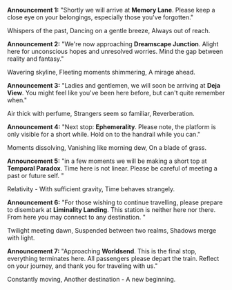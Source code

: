 **Announcement 1:** "Shortly we will arrive at **Memory Lane**. Please keep a close eye on your belongings, especially those you've forgotten."

Whispers of the past,
Dancing on a gentle breeze,
Always out of reach.

**Announcement 2:** "We're now approaching **Dreamscape Junction**. Alight here for unconscious hopes and unresolved worries. Mind the gap between reality and fantasy."

Wavering skyline,
Fleeting moments shimmering,
A mirage ahead.

**Announcement 3:** "Ladies and gentlemen, we will soon be arriving at **Deja View**. You might feel like you've been here before, but can't quite remember when."

Air thick with perfume,
Strangers seem so familiar,
Reverberation.

**Announcement 4:** "Next stop: **Ephemerality**. Please note, the platform is only visible for a short while. Hold on to the handrail while you can."

Moments dissolving,
Vanishing like morning dew,
On a blade of grass.

**Announcement 5:** "in a few moments we will be making a short top at **Temporal Paradox**. Time here is not linear. Please be careful of meeting a past or future self. "

Relativity - 
With sufficient gravity, 
Time behaves strangely. 

**Announcement 6:** "For those wishing to continue travelling, please prepare to disembark at **Liminality Landing**. This station is neither here nor there. From here you may connect to any destination. "

Twilight meeting dawn,
Suspended between two realms,
Shadows merge with light.

**Announcement 7:** "Approaching **Worldsend**. This is the final stop, everything terminates here. All passengers please depart the train. Reflect on your journey, and thank you for traveling with us."

Constantly moving, 
Another destination - 
A new beginning. 